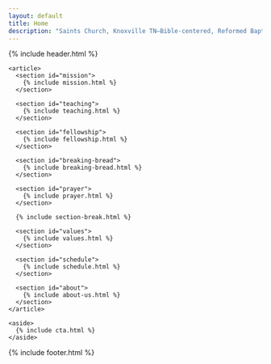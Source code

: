 ```yaml
---
layout: default
title: Home
description: "Saints Church, Knoxville TN—Bible-centered, Reformed Baptist. Expository preaching, 1689 Confession, Acts 2:42–47 fellowship. Sundays 9:30 AM at 11213 Outlet Dr."
---
```


<div class="bg-saints-white dark:bg-stone-900">

  <main class="isolate">
    {% include header.html %}
    
    <article>
      <section id="mission">
        {% include mission.html %}
      </section>
      
      <section id="teaching">
        {% include teaching.html %}
      </section>
      
      <section id="fellowship">
        {% include fellowship.html %}
      </section>
      
      <section id="breaking-bread">
        {% include breaking-bread.html %}
      </section>
      
      <section id="prayer">
        {% include prayer.html %}
      </section>
      
      {% include section-break.html %}
      
      <section id="values">
        {% include values.html %}
      </section>
      
      <section id="schedule">
        {% include schedule.html %}
      </section>
      
      <section id="about">
        {% include about-us.html %}
      </section>
    </article>
    
    <aside>
      {% include cta.html %}
    </aside>
  </main>

  {% include footer.html %}
</div>
